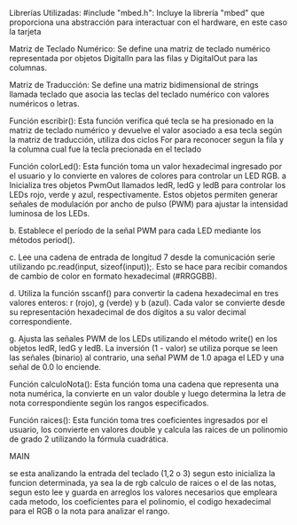 Librerías Utilizadas: #include "mbed.h": Incluye la librería "mbed" que proporciona una abstracción para interactuar con el hardware, en este caso la tarjeta


Matriz de Teclado Numérico: Se define una matriz de teclado numérico representada por objetos DigitalIn para las filas y DigitalOut para las columnas.

Matriz de Traducción: Se define una matriz bidimensional de strings llamada teclado que asocia las teclas del teclado numérico con valores numéricos o letras.

Función escribir(): Esta función verifica qué tecla se ha presionado en la matriz de teclado numérico y 
devuelve el valor asociado a esa tecla según la matriz de traducción, utiliza dos ciclos For para reconocer segun la fila y la columna 
cual fue la tecla precionada en el teclado 

Función colorLed(): Esta función toma un valor hexadecimal ingresado por el usuario y lo convierte en valores de colores para controlar un LED RGB.
 a     Inicializa tres objetos PwmOut llamados ledR, ledG y ledB para controlar los LEDs rojo, verde y azul, respectivamente. Estos objetos permiten generar señales de modulación por ancho de pulso (PWM) para ajustar la intensidad luminosa de los LEDs. 

b.     Establece el período de la señal PWM para cada LED mediante los métodos period().

c. Lee una cadena de entrada de longitud 7 desde la comunicación serie utilizando pc.read(input, sizeof(input));. Esto se hace para recibir comandos de cambio de color en formato hexadecimal (#RRGGBB). 

d. Utiliza la función sscanf() para convertir la cadena hexadecimal en tres valores enteros: r (rojo), g (verde) y b (azul). Cada valor se convierte desde su representación hexadecimal de dos dígitos a su valor decimal correspondiente.

g. Ajusta las señales PWM de los LEDs utilizando el método write() en los objetos ledR, ledG y ledB. La inversión (1 - valor) se utiliza porque se leen las señales (binario) al contrario, una señal PWM de 1.0 apaga el LED y una señal de 0.0 lo enciende.

Función calculoNota(): Esta función toma una cadena que representa una nota numérica, la convierte en un valor double y luego determina la letra de nota correspondiente según los rangos especificados.

Función raices(): Esta función toma tres coeficientes ingresados por el usuario, los convierte en valores double y calcula las raíces de un polinomio de grado 2 utilizando la fórmula cuadrática.

MAIN 

se esta analizando la entrada del teclado (1,2 o 3) segun esto inicializa la funcion determinada, ya sea la de rgb calculo de raices o el de las notas, segun esto lee y guarda en arreglos los valores 
necesarios que empleara cada metodo, los coeficientes para el polinomio, el codigo hexadecimal para el RGB o la nota para analizar el rango.
